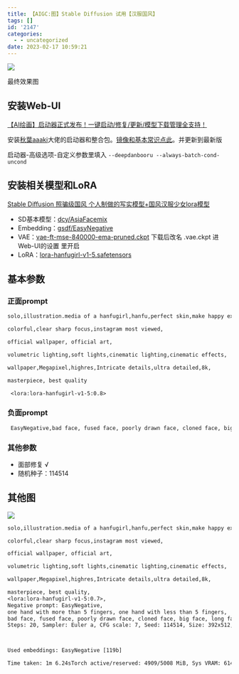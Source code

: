 ```yaml
---
title: 【AIGC:图】Stable Diffusion 试用【汉服国风】
tags: []
id: '2147'
categories:
  - - uncategorized
date: 2023-02-17 10:59:21
---
```


![](https://img-cdn.limour.top/i/2023/02/17/63ef49707cf02.png)

最终效果图

## 安装Web-UI

[【AI绘画】启动器正式发布！一键启动/修复/更新/模型下载管理全支持！](https://www.bilibili.com/video/BV1ne4y1V7QU/)

安装[秋葉aaaki](https://space.bilibili.com/12566101)大佬的启动器和整合包。[镜像和基本常识点此](https://od.limour.top/ai/SD)。并更新到最新版

启动器-高级选项-自定义参数里填入 `--deepdanbooru --always-batch-cond-uncond`

## 安装相关模型和LoRA

[Stable Diffusion 照骗级国风 个人制做的写实模型+国风汉服少女lora模型](https://www.bilibili.com/read/cv21493779)

*   SD基本模型：[dcy/AsiaFacemix](https://huggingface.co/dcy/AsiaFacemix/blob/main/AsiaFacemix-pruned-fp16fix.safetensors)
*   Embedding：[gsdf/EasyNegative](https://huggingface.co/datasets/gsdf/EasyNegative)
*   VAE：[vae-ft-mse-840000-ema-pruned.ckpt](https://huggingface.co/stabilityai/sd-vae-ft-mse-original/tree/main) 下载后改名 .vae.ckpt 进 Web-UI的设置 里开启
*   LoRA：[lora-hanfugirl-v1-5.safetensors](https://huggingface.co/dcy/AsiaFacemix/blob/main/lora-hanfugirl-v1-5.safetensors)

## 基本参数

### 正面prompt

```txt
solo,illustration.media of a hanfugirl,hanfu,perfect skin,make happy expressions,gorgeous,pure,beautyfull detailed face and eyes,large breasts,beautyfull intricacy clothing decorative pattern details,arms behind back, 

colorful,clear sharp focus,instagram most viewed,

official wallpaper, official art,

volumetric lighting,soft lights,cinematic lighting,cinematic effects,

wallpaper,Megapixel,highres,Intricate details,ultra detailed,8k,

masterpiece, best quality

 <lora:lora-hanfugirl-v1-5:0.8>
```

### 负面prompt

```txt
 EasyNegative,bad face, fused face, poorly drawn face, cloned face, big face, long face, dirty face, bad anatomy, liquid body, anatomical nonsense, morbid, mutilated, malformed, ugly, deformed, uncoordinated body, unnatural body, strong girl, obesity, big muscles, (long body: 1.3), (mutation), adult, bad hands, fused hand, missing hand, malformed hands, (((poorly drawn hands))), more than 1 left hand, more than 1 right hand, (mutated hands and fingers: 1.5),missing fingers, fused fingers, one hand with more than 5 fingers, one hand with less than 5 fingers, fused digit, missing digit, (((bad digit))), (((liquid digit))), (((extra-long digit))),
```

### 其他参数

*   面部修复 √
*   随机种子：114514

## 其他图

![](https://img-cdn.limour.top/i/2023/02/17/63ef5dd46423d.png)

```txt
solo,illustration.media of a hanfugirl,hanfu,perfect skin,make happy expressions,gorgeous,pure,beautyfull detailed face and eyes,large breasts,beautyfull intricacy clothing decorative pattern details,arms behind back,

colorful,clear sharp focus,instagram most viewed,

official wallpaper, official art,

volumetric lighting,soft lights,cinematic lighting,cinematic effects,

wallpaper,Megapixel,highres,Intricate details,ultra detailed,8k,

masterpiece, best quality,
<lora:lora-hanfugirl-v1-5:0.7>,
Negative prompt: EasyNegative,
one hand with more than 5 fingers, one hand with less than 5 fingers,
bad face, fused face, poorly drawn face, cloned face, big face, long face, dirty face, bad anatomy, liquid body, anatomical nonsense, morbid, mutilated, malformed, ugly, deformed, uncoordinated body, unnatural body, strong girl, obesity, big muscles, (long body: 1.3), (mutation), adult, bad hands, fused hand, missing hand, malformed hands, (((poorly drawn hands))), more than 1 left hand, more than 1 right hand, (mutated hands and fingers: 1.5),missing fingers, fused fingers, one hand with more than 5 fingers, one hand with less than 5 fingers, fused digit, missing digit, (((bad digit))), (((liquid digit))), (((extra-long digit))),
Steps: 20, Sampler: Euler a, CFG scale: 7, Seed: 114514, Size: 392x512, Model hash: 073f540cd6, Clip skip: 2, ENSD: 31337, ControlNet Enabled: True, ControlNet Module: none, ControlNet Model: control_openpose-fp16 [9ca67cc5], ControlNet Weight: 0.8



Used embeddings: EasyNegative [119b]

Time taken: 1m 6.24sTorch active/reserved: 4909/5008 MiB, Sys VRAM: 6144/6144 MiB (100.0%)
```